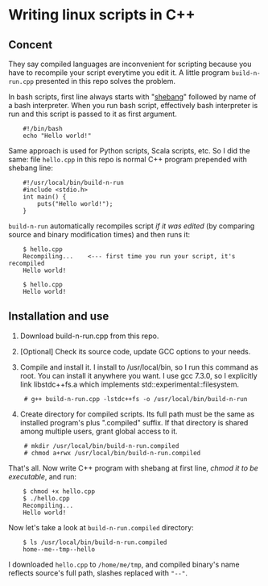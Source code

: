 # Writing linux scripts in C++

## Concent

They say compiled languages are inconvenient for scripting because you have to recompile your script everytime you edit it. A little program `build-n-run.cpp` presented in this repo solves the problem.

In bash scripts, first line always starts with "[shebang](https://en.wikipedia.org/wiki/Shebang_(Unix))" followed by name of a bash interpreter. When you run bash script, effectively bash interpreter is run and this script is passed to it as first argument.

        #!/bin/bash
        echo "Hello world!"

Same approach is used for Python scripts, Scala scripts, etc. So I did the same: file `hello.cpp` in this repo is normal C++ program prepended with shebang line:

        #!/usr/local/bin/build-n-run
        #include <stdio.h>
        int main() {
            puts("Hello world!");
        }

`build-n-run` automatically recompiles script *if it was edited* (by comparing source and binary modification times) and then runs it:

        $ hello.cpp
        Recompiling...    <--- first time you run your script, it's recompiled
        Hello world!

        $ hello.cpp
        Hello world!

## Installation and use

1. Download build-n-run.cpp from this repo.

2. [Optional] Check its source code, update GCC options to your needs.

3. Compile and install it. I install to /usr/local/bin, so I run this command as root. You can install it anywhere you want. I use gcc 7.3.0, so I explicitly link libstdc++fs.a which implements std::experimental::filesystem.

        # g++ build-n-run.cpp -lstdc++fs -o /usr/local/bin/build-n-run

4. Create directory for compiled scripts. Its full path must be the same as installed program's plus ".compiled" suffix. If that directory is shared among multiple users, grant global access to it.

        # mkdir /usr/local/bin/build-n-run.compiled
        # chmod a+rwx /usr/local/bin/build-n-run.compiled

That's all. Now write C++ program with shebang at first line, *chmod it to be executable*, and run:

        $ chmod +x hello.cpp
        $ ./hello.cpp
        Recompiling...
        Hello world!

Now let's take a look at `build-n-run.compiled` directory:

        $ ls /usr/local/bin/build-n-run.compiled
        home--me--tmp--hello

I downloaded `hello.cpp` to `/home/me/tmp`, and compiled binary's name reflects source's full path, slashes replaced with `"--"`.
